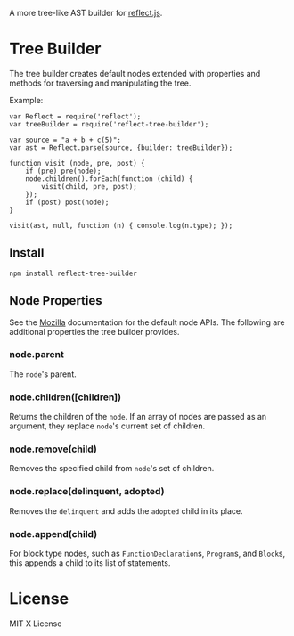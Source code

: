 A more tree-like AST builder for [reflect.js](https://github.com/zaach/reflect.js).

# Tree Builder
The tree builder creates default nodes extended with properties and methods for traversing and manipulating the tree.


Example:

    var Reflect = require('reflect');
    var treeBuilder = require('reflect-tree-builder');

    var source = "a + b + c(5)";
    var ast = Reflect.parse(source, {builder: treeBuilder});

    function visit (node, pre, post) {
        if (pre) pre(node);
        node.children().forEach(function (child) {
            visit(child, pre, post);
        });
        if (post) post(node);
    }

    visit(ast, null, function (n) { console.log(n.type); });

## Install

    npm install reflect-tree-builder

## Node Properties
See the [Mozilla](https://developer.mozilla.org/en/SpiderMonkey/Parser_API#Node_objects) documentation for the default node APIs. The following are additional properties the tree builder provides.

### node.parent
The `node`'s parent.

### node.children([children])
Returns the children of the `node`. If an array of nodes are passed as an argument, they replace `node`'s current set of children.

### node.remove(child)
Removes the specified child from `node`'s set of children.

### node.replace(delinquent, adopted)
Removes the `delinquent` and adds the `adopted` child in its place.

### node.append(child)
For block type nodes, such as `FunctionDeclaration`s, `Program`s, and `Block`s, this appends a child to its list of statements.

# License

MIT X License
